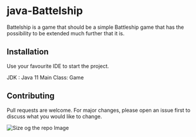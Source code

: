 # java-Battelship

Battelship is a game that should be a simple Battleship game that has the possibility to be extended much further that it is.

## Installation

Use your favourite IDE to start the project.

JDK : Java 11
Main Class: Game

## Contributing
Pull requests are welcome. For major changes, please open an issue first to discuss what you would like to change.

![Size og the repo Image](https://img.shields.io/github/repo-size/KnightRider2070/java-Battelship?style=for-the-badge)
